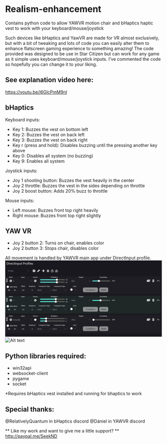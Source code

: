 # Realism-enhancement
Contains python code to allow YAWVR motion chair and bHaptics haptic vest to work with your keyboard/mouse/joystick

Such devices like bHaptics and YawVR are made for VR almost exclusively, but with a bit of tweaking and lots of code you can easily alter them to enhance flatscreen gaming experience to something amazing!
The code provided was designed to be use in Star Citizen but can work for any game as it simple uses keyboard/mouse/joystick inputs.
I've commented the code so hopefully you can change it to your liking.

## See explanation video here:
https://youtu.be/j6GlcPmM9nI



## bHaptics

Keyboard inputs:
- Key 1: Buzzes the vest on bottom left
- Key 2: Buzzes the vest on back left
- Key 3: Buzzes the vest on back right
- Key r (press and hold): Disables buzzing until the pressing another key above
- Key 0: Disables all system (no buzzing)
- Key 9: Enables all system

Joystick inputs:
- Joy 1 shooting button: Buzzes the vest heavily in the center
- Joy 2 throttle: Buzzes the vest in the sides depending on throttle
- Joy 2 boost button: Adds 20% buzz to throttle

Mouse inputs:
- Left mouse: Buzzes front top right heavily
- Right mouse: Buzzes front top right slightly


## YAW VR

- Joy 2 button 2: Turns on chair, enables color
- Joy 2 button 3: Stops chair, disables color 

All movement is handled by YAWVR main app under DirectInput profile.
![Alt text](direcinput.png?raw=true "1")
![Alt text](direcinput2.png?raw=true "2")


## Python libraries required:
- win32api
- websocket-client
- pygame
- socket

*Requires bHaptics vest installed and running for bhaptics to work


## Special thanks:
@RelativelyQuantum in bHaptics discord
@Dániel in YAWVR discord


** Like my work and want to give me a little support? **
http://paypal.me/SeekND
